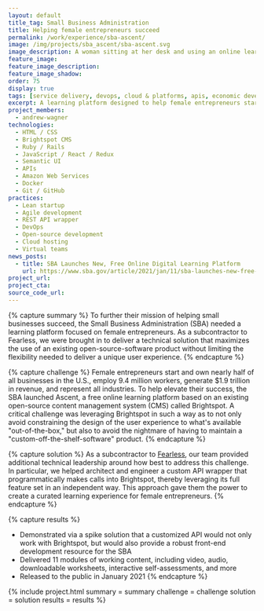 ```yaml
---
layout: default
title_tag: Small Business Administration
title: Helping female entrepreneurs succeed
permalink: /work/experience/sba-ascent/
image: /img/projects/sba_ascent/sba-ascent.svg
image_description: A woman sitting at her desk and using an online learning website.
feature_image:
feature_image_description:
feature_image_shadow:
order: 75
display: true
tags: [service delivery, devops, cloud & platforms, apis, economic development, andrew wagner]
excerpt: A learning platform designed to help female entrepreneurs start and grow their small businesses successfully.
project_members:
  - andrew-wagner
technologies:
  - HTML / CSS
  - Brightspot CMS
  - Ruby / Rails
  - JavaScript / React / Redux
  - Semantic UI
  - APIs
  - Amazon Web Services
  - Docker
  - Git / GitHub
practices:
  - Lean startup
  - Agile development
  - REST API wrapper
  - DevOps
  - Open-source development
  - Cloud hosting
  - Virtual teams
news_posts:
  - title: SBA Launches New, Free Online Digital Learning Platform
    url: https://www.sba.gov/article/2021/jan/11/sba-launches-new-free-online-digital-learning-platform
project_url:
project_cta:
source_code_url:
---
```


{% capture summary %}
To further their mission of helping small businesses succeed, the Small
Business Administration (SBA) needed a learning platform focused on
female entrepreneurs. As a subcontractor to Fearless, we were brought in to
deliver a technical solution that maximizes the use of an existing
open-source-software product without limiting the flexibility needed
to deliver a unique user experience.
{% endcapture %}

{% capture challenge %}
Female entrepreneurs start and own nearly half of all businesses in the U.S.,
employ 9.4 million workers, generate $1.9 trillion in revenue, and represent
all industries. To help elevate their success, the SBA launched Ascent, a free
online learning platform based on an existing open-source content management system
(CMS) called Brightspot. A critical challenge was leveraging Brightspot in such a way as
to not only avoid constraining the design of the user experience to what's available
"out-of-the-box," but also to avoid the nightmare of having to maintain a
"custom-off-the-shelf-software" product.
{% endcapture %}

{% capture solution %}
As a subcontractor to [Fearless](https://fearless.tech/), our team provided
additional technical leadership around how best to address this challenge.
In particular, we helped architect and engineer a custom API wrapper that
programmatically makes calls into Brightspot, thereby leveraging its full feature set in
an independent way. This approach gave them the power to create a curated learning
experience for female entrepreneurs.
{% endcapture %}

{% capture results %}
- Demonstrated via a spike solution that a customized API would not only work
with Brightspot, but would also provide a robust front-end development
resource for the SBA
- Delivered 11 modules of working content, including video, audio, downloadable
worksheets, interactive self-assessments, and more
- Released to the public in January 2021
{% endcapture %}

{% include project.html
  summary = summary
  challenge = challenge
  solution = solution
  results = results
%}

